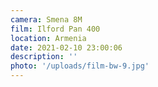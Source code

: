 ```yaml
---
camera: Smena 8M
film: Ilford Pan 400
location: Armenia
date: 2021-02-10 23:00:06
description: ''
photo: '/uploads/film-bw-9.jpg'
---
```

